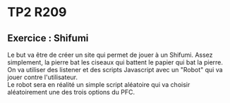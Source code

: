 # TP2 R209  
## Exercice : Shifumi  

Le but va être de créer un site qui permet de jouer à un Shifumi. Assez simplement, la pierre bat les ciseaux qui battent le papier qui bat la pierre.  
On va utiliser des listener et des scripts Javascript avec un "Robot" qui va jouer contre l'utilisateur.  
Le robot sera en réalité un simple script aléatoire qui va choisir aléatoirement une des trois options du PFC.   